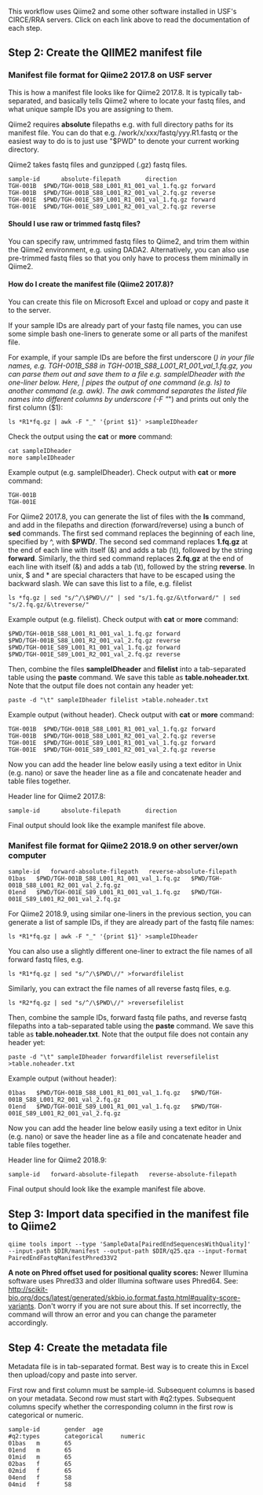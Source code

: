 This workflow uses Qiime2 and some other software installed in USF's CIRCE/RRA servers. Click on each link above to read the documentation of each step.


## Step 2: Create the QIIME2 manifest file 

### Manifest file format for Qiime2 2017.8 on USF server
This is how a manifest file looks like for Qiime2 2017.8. It is typically tab-separated, and basically tells Qiime2 where to locate your fastq files, and what unique sample IDs you are assigning to them. 

Qiime2 requires **absolute** filepaths e.g. with full directory paths for its manifest file. You can do that e.g. /work/x/xxx/fastq/yyy.R1.fastq or the easiest way to do is to just use "$PWD" to denote your current working directory. 

Qiime2 takes fastq files and gunzipped (.gz) fastq files.

```
sample-id      absolute-filepath       direction
TGH-001B  $PWD/TGH-001B_S88_L001_R1_001_val_1.fq.gz forward
TGH-001B  $PWD/TGH-001B_S88_L001_R2_001_val_2.fq.gz reverse
TGH-001E  $PWD/TGH-001E_S89_L001_R1_001_val_1.fq.gz forward
TGH-001E  $PWD/TGH-001E_S89_L001_R2_001_val_2.fq.gz reverse
```

#### Should I use raw or trimmed fastq files?
You can specify raw, untrimmed fastq files to Qiime2, and trim them within the Qiime2 environment, e.g. using DADA2. Alternatively, you can also use pre-trimmed fastq files so that you only have to process them minimally in Qiime2. 

#### How do I create the manifest file (Qiime2 2017.8)?

You can create this file on Microsoft Excel and upload or copy and paste it to the server. 

If your sample IDs are already part of your fastq file names, you can use some simple bash one-liners to generate some or all parts of the manifest file. 

For example, if your sample IDs are before the first underscore (_) in your file names, e.g. TGH-001B_S88 in TGH-001B_S88_L001_R1_001_val_1.fq.gz, you can parse them out and save them to a file e.g. sampleIDheader with the one-liner below. Here, | pipes the output of one command (e.g. ls) to another command (e.g. awk). The awk command separates the listed file names into different columns by underscore (-F "_") and prints out only the first column ($1):

```
ls *R1*fq.gz | awk -F "_" '{print $1}' >sampleIDheader
```

Check the output using the **cat** or **more** command:

```
cat sampleIDheader
more sampleIDheader
```

Example output (e.g. sampleIDheader). Check output with **cat** or **more** command:
```
TGH-001B
TGH-001E
```
For Qiime2 2017.8, you can generate the list of files with the **ls** command, and add in the filepaths and direction (forward/reverse) using a bunch of **sed** commands. The first sed command replaces the beginning of each line, specified by ^, with **$PWD/**. The second sed command replaces **1.fq.gz** at the end of each line with itself (&) and adds a tab (\t), followed by the string **forward**. Similarly, the third sed command replaces **2.fq.gz** at the end of each line with itself (&) and adds a tab (\t), followed by the string **reverse**. In unix, $ and * are special characters that have to be escaped using the backward slash. We can save this list to a file, e.g. filelist

```
ls *fq.gz | sed "s/^/\$PWD\//" | sed "s/1.fq.gz/&\tforward/" | sed "s/2.fq.gz/&\treverse/"
```
Example output (e.g. filelist). Check output with **cat** or **more** command:
```
$PWD/TGH-001B_S88_L001_R1_001_val_1.fq.gz forward
$PWD/TGH-001B_S88_L001_R2_001_val_2.fq.gz reverse
$PWD/TGH-001E_S89_L001_R1_001_val_1.fq.gz forward
$PWD/TGH-001E_S89_L001_R2_001_val_2.fq.gz reverse
```

Then, combine the files **sampleIDheader** and **filelist** into a tab-separated table using the **paste** command. We save this table as **table.noheader.txt**. Note that the output file does not contain any header yet:

```
paste -d "\t" sampleIDheader filelist >table.noheader.txt
```
Example output (without header). Check output with **cat** or **more** command:
```
TGH-001B  $PWD/TGH-001B_S88_L001_R1_001_val_1.fq.gz forward
TGH-001B  $PWD/TGH-001B_S88_L001_R2_001_val_2.fq.gz reverse
TGH-001E  $PWD/TGH-001E_S89_L001_R1_001_val_1.fq.gz forward
TGH-001E  $PWD/TGH-001E_S89_L001_R2_001_val_2.fq.gz reverse
```
Now you can add the header line below easily using a text editor in Unix (e.g. nano) or save the header line as a file and concatenate header and table files together.

Header line for Qiime2 2017.8:
```
sample-id      absolute-filepath       direction
```

Final output should look like the example manifest file above.

### Manifest file format for Qiime2 2018.9 on other server/own computer

```
sample-id	forward-absolute-filepath	reverse-absolute-filepath
01bas	$PWD/TGH-001B_S88_L001_R1_001_val_1.fq.gz	$PWD/TGH-001B_S88_L001_R2_001_val_2.fq.gz
01end	$PWD/TGH-001E_S89_L001_R1_001_val_1.fq.gz	$PWD/TGH-001E_S89_L001_R2_001_val_2.fq.gz
```

For Qiime2 2018.9, using similar one-liners in the previous section, you can generate a list of sample IDs, if they are already part of the fastq file names:

```
ls *R1*fq.gz | awk -F "_" '{print $1}' >sampleIDheader
```

You can also use a slightly different one-liner to extract the file names of all forward fastq files, e.g.

```
ls *R1*fq.gz | sed "s/^/\$PWD\//" >forwardfilelist
```

Similarly, you can extract the file names of all reverse fastq files, e.g.

```
ls *R2*fq.gz | sed "s/^/\$PWD\//" >reversefilelist
```

Then, combine the sample IDs, forward fastq file paths, and reverse fastq filepaths into a tab-separated table using the **paste** command. We save this table as **table.noheader.txt**. Note that the output file does not contain any header yet:

```
paste -d "\t" sampleIDheader forwardfilelist reversefilelist >table.noheader.txt
```
Example output (without header):
```
01bas	$PWD/TGH-001B_S88_L001_R1_001_val_1.fq.gz	$PWD/TGH-001B_S88_L001_R2_001_val_2.fq.gz
01end	$PWD/TGH-001E_S89_L001_R1_001_val_1.fq.gz	$PWD/TGH-001E_S89_L001_R2_001_val_2.fq.gz
```
Now you can add the header line below easily using a text editor in Unix (e.g. nano) or save the header line as a file and concatenate header and table files together.

Header line for Qiime2 2018.9:
```
sample-id	forward-absolute-filepath	reverse-absolute-filepath
```

Final output should look like the example manifest file above.

## Step 3: Import data specified in the manifest file to Qiime2

```
qiime tools import --type 'SampleData[PairedEndSequencesWithQuality]' --input-path $DIR/manifest --output-path $DIR/q25.qza --input-format PairedEndFastqManifestPhred33V2
```

**A note on Phred offset used for positional quality scores:**
Newer Illumina software uses Phred33 and older Illumina software uses Phred64. See: http://scikit-bio.org/docs/latest/generated/skbio.io.format.fastq.html#quality-score-variants. Don't worry if you are not sure about this. If set incorrectly, the command will throw an error and you can change the parameter accordingly. 

## Step 4: Create the metadata file

Metadata file is in tab-separated format.  Best way is to create this in Excel then upload/copy and paste into server. 

First row and first column must be sample-id. Subsequent columns is based on your metadata.
Second row must start with #q2:types. Subsequent columns specify whether the corresponding column in the first row is categorical or numeric.

```
sample-id       gender  age           
#q2:types       categorical     numeric 
01bas   m       65     
01end   m       65      
01mid   m       65     
02bas   f       65      
02mid   f       65     
04end   f       58  
04mid   f       58      
```




